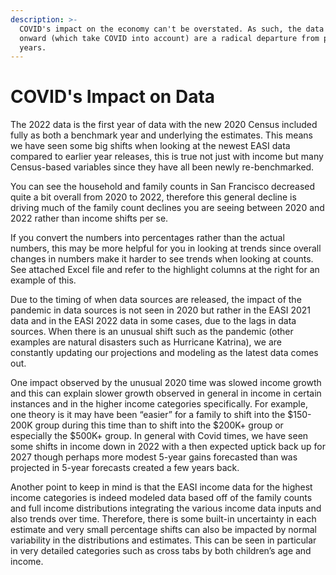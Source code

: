 ```yaml
---
description: >-
  COVID's impact on the economy can't be overstated. As such, the data from 2022
  onward (which take COVID into account) are a radical departure from previous
  years.
---
```


# COVID's Impact on Data

The 2022 data is the first year of data with the new 2020 Census included fully as both a benchmark year and underlying the estimates.  This means we have seen some big shifts when looking at the newest EASI data compared to earlier year releases, this is true not just with income but many Census-based variables since they have all been newly re-benchmarked.

You can see the household and family counts in San Francisco decreased quite a bit overall from 2020 to 2022, therefore this general decline is driving much of the family count declines you are seeing between 2020 and 2022 rather than income shifts per se. &#x20;

If you convert the numbers into percentages rather than the actual numbers, this may be more helpful for you in looking at trends since overall changes in numbers make it harder to see trends when looking at counts.  See attached Excel file and refer to the highlight columns at the right for an example of this. &#x20;

Due to the timing of when data sources are released, the impact of the pandemic in data sources is not seen in 2020 but rather in the EASI 2021 data and in the EASI 2022 data in some cases, due to the lags in data sources.   When there is an unusual shift such as the pandemic (other examples are natural disasters such as Hurricane Katrina), we are constantly updating our projections and modeling as the latest data comes out. &#x20;

One impact observed by the unusual 2020 time was slowed income growth and this can explain slower growth observed in general in income in certain instances and in the higher income categories specifically.  For example, one theory is it may have been “easier” for a family to shift into the $150-200K group during this time than to shift into the $200K+ group or especially the $500K+ group.  In general with Covid times, we have seen some shifts in income down in 2022 with a then expected uptick back up for 2027 though perhaps more modest 5-year gains forecasted than was projected in 5-year forecasts created a few years back.

Another point to keep in mind is that the EASI income data for the highest income categories is indeed modeled data based off of the family counts and full income distributions integrating the various income data inputs and also trends over time.  Therefore, there is some built-in uncertainty in each estimate and very small percentage shifts can also be impacted by normal variability in the distributions and estimates.  This can be seen in particular in very detailed categories such as cross tabs by both children’s age and income.
